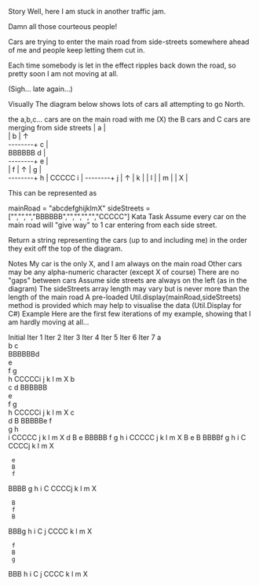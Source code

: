Story
Well, here I am stuck in another traffic jam.

Damn all those courteous people!

Cars are trying to enter the main road from side-streets somewhere ahead of me and people keep letting them cut in.

Each time somebody is let in the effect ripples back down the road, so pretty soon I am not moving at all.

(Sigh... late again...)

Visually
The diagram below shows lots of cars all attempting to go North.

the a,b,c... cars are on the main road with me (X)
the B cars and C cars are merging from side streets
| a |  
 | b | ↑  
 --------+ c |  
 BBBBBB d |  
 --------+ e |  
 | f | ↑
| g |  
 --------+ h |
CCCCC i |
--------+ j | ↑
| k |
| l |
| m |
| X |

This can be represented as

mainRoad = "abcdefghijklmX"
sideStreets = ["","","","BBBBBB","","","","","CCCCC"]
Kata Task
Assume every car on the main road will "give way" to 1 car entering from each side street.

Return a string representing the cars (up to and including me) in the order they exit off the top of the diagram.

Notes
My car is the only X, and I am always on the main road
Other cars may be any alpha-numeric character (except X of course)
There are no "gaps" between cars
Assume side streets are always on the left (as in the diagram)
The sideStreets array length may vary but is never more than the length of the main road
A pre-loaded Util.display(mainRoad,sideStreets) method is provided which may help to visualise the data
(Util.Display for C#)
Example
Here are the first few iterations of my example, showing that I am hardly moving at all...

Initial Iter 1 Iter 2 Iter 3 Iter 4 Iter 5 Iter 6 Iter 7
a  
 b
c  
BBBBBBd  
 e  
 f
g  
 h
CCCCCi
j
k
l
m
X
b  
 c
d
BBBBBB  
 e  
 f
g  
 h
CCCCCi
j
k
l
m
X
c  
 d
B
BBBBBe
f  
 g
h  
 i
CCCCC
j
k
l
m
X
d
B
e
BBBBB
f
g
h
i
CCCCC
j
k
l
m
X
B
e
B
BBBBf
g
h
i
C
CCCCj
k
l
m
X

     e
     B
     f

BBBB
g
h
i
C
CCCCj
k
l
m
X

     B
     f
     B

BBBg
h
i
C
j
CCCC
k
l
m
X

     f
     B
     g

BBB
h
i
C
j
CCCC
k
l
m
X

